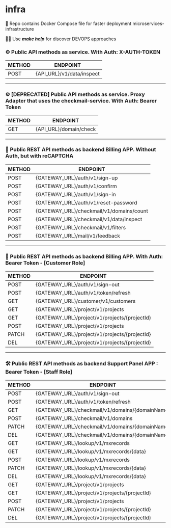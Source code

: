# infra

🐳 Repo contains Docker Compose file for faster deployment microservices-infrastructure

👨‍💻 Use __*make help*__ for discover DEVOPS approaches

### ⚙️ Public API methods as service. With Auth: X-AUTH-TOKEN

| METHOD | ENDPOINT                  |
|--------|---------------------------|
| POST   | {API_URL}/v1/data/inspect |

___

### ⚙️ [DEPRECATED] Public API methods as service. Proxy Adapter that uses the checkmail-service. With Auth: Bearer Token

| METHOD | ENDPOINT               |
|--------|------------------------|
| GET    | {API_URL}/domain/check |

___

### 📱 Public REST API methods as backend Billing APP. Without Auth, but with reCAPTCHA

| METHOD | ENDPOINT                                 |
|--------|------------------------------------------|
| POST   | {GATEWAY_URL}/auth/v1/sign-up            |
| POST   | {GATEWAY_URL}/auth/v1/confirm            |
| POST   | {GATEWAY_URL}/auth/v1/sign-in            |
| POST   | {GATEWAY_URL}/auth/v1/reset-password     |
| POST   | {GATEWAY_URL}/checkmail/v1/domains/count |
| POST   | {GATEWAY_URL}/checkmail/v1/data/inspect  |
| POST   | {GATEWAY_URL}/checkmail/v1/filters       |
| POST   | {GATEWAY_URL}/mail/v1/feedback           |

___

### 📲 Public REST API methods as backend Billing APP. With Auth: Bearer Token - [Customer Role]

| METHOD | ENDPOINT                                      |
|--------|-----------------------------------------------|
| POST   | {GATEWAY_URL}/auth/v1/sign-out                |
| POST   | {GATEWAY_URL}/auth/v1/token/refresh           |
| GET    | {GATEWAY_URL}/customer/v1/customers           |
| GET    | {GATEWAY_URL}/project/v1/projects             |
| GET    | {GATEWAY_URL}/project/v1/projects/{projectId} |
| POST   | {GATEWAY_URL}/project/v1/projects             |
| PATCH  | {GATEWAY_URL}/project/v1/projects/{projectId} |
| DEL    | {GATEWAY_URL}/project/v1/projects/{projectId} |

___

### 🛠 Public REST API methods as backend Support Panel APP : Bearer Token - [Staff Role]

| METHOD | ENDPOINT                                        |
|--------|-------------------------------------------------|
| POST   | {GATEWAY_URL}/auth/v1/sign-out                  |
| POST   | {GATEWAY_URL}/auth/v1/token/refresh             |
| GET    | {GATEWAY_URL}/checkmail/v1/domains/{domainName} |
| POST   | {GATEWAY_URL}/checkmail/v1/domains              |
| PATCH  | {GATEWAY_URL}/checkmail/v1/domains/{domainName} |
| DEL    | {GATEWAY_URL}/checkmail/v1/domains/{domainName} |
| GET    | {GATEWAY_URL}/lookup/v1/mxrecords               |
| GET    | {GATEWAY_URL}/lookup/v1/mxrecords/{data}        |
| POST	  | {GATEWAY_URL}/lookup/v1/mxrecords               |
| PATCH  | {GATEWAY_URL}/lookup/v1/mxrecords/{data}        |
| DEL    | {GATEWAY_URL}/lookup/v1/mxrecords/{data}        |
| GET    | {GATEWAY_URL}/project/v1/projects               |
| GET    | {GATEWAY_URL}/project/v1/projects/{projectId}   |
| POST	  | {GATEWAY_URL}/project/v1/projects               |
| PATCH  | {GATEWAY_URL}/project/v1/projects/{projectId}   |
| DEL    | {GATEWAY_URL}/project/v1/projects/{projectId}   |